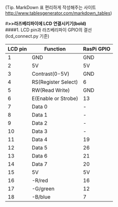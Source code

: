 (Tip. MarkDown 표 편리하게 작성해주는 사이트 http://www.tablesgenerator.com/markdown_tables)

#**>>라즈베리파이에 LCD 연결시키기(bold)**  
####1. LCD pin과 라즈베리파이 GPIO의 결선  
(lcd_connect.py 기준)  

| LCD pin 	| Function            	| RasPi GPIO 	|
|---------	|---------------------	|------------	|
| 1       	| GND                 	| GND        	|
| 2       	| 5V                  	| 5V         	|
| 3       	| Contrast(0-5V)      	| GND        	|
| 4       	| RS(Register Select) 	| 6          	|
| 5       	| RW(Read Write)      	| GND        	|
| 6       	| E(Enable or Strobe) 	| 13         	|
| 7       	| Data 0              	| -          	|
| 8       	| Data 1              	| -          	|
| 9       	| Data 2              	| -          	|
| 10      	| Data 3              	| -          	|
| 11      	| Data 4              	| 19         	|
| 12      	| Data 5              	| 26         	|
| 13      	| Data 6              	| 21         	|
| 14      	| Data 7              	| 20         	|
| 15      	| 5V                  	| 5V         	|
| 16      	| -R/red              	| 16         	|
| 17      	| -G/green            	| 12         	|
| 18      	| -B/blue             	| 7          	|
